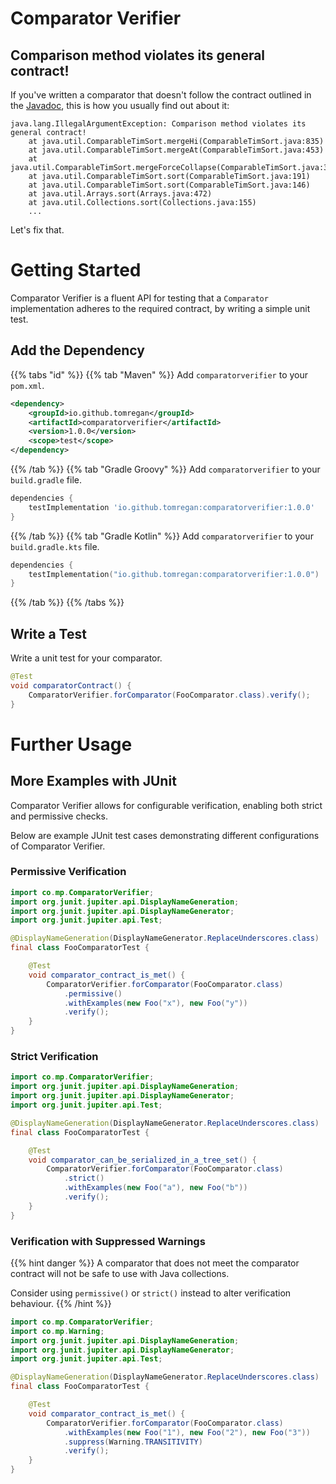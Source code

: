 # Comparator Verifier

## Comparison method violates its general contract!

If you've written a comparator that doesn't follow the contract outlined in
the [Javadoc](https://docs.oracle.com/javase/8/docs/api/java/util/Comparator.html),
this is how you usually find out about it:

```terminal
java.lang.IllegalArgumentException: Comparison method violates its general contract!
    at java.util.ComparableTimSort.mergeHi(ComparableTimSort.java:835)
    at java.util.ComparableTimSort.mergeAt(ComparableTimSort.java:453)
    at java.util.ComparableTimSort.mergeForceCollapse(ComparableTimSort.java:392)
    at java.util.ComparableTimSort.sort(ComparableTimSort.java:191)
    at java.util.ComparableTimSort.sort(ComparableTimSort.java:146)
    at java.util.Arrays.sort(Arrays.java:472)
    at java.util.Collections.sort(Collections.java:155)
    ...
```

Let's fix that.

# Getting Started

Comparator Verifier is a fluent API for testing that a `Comparator`
implementation adheres to the required contract, by writing a
simple unit test.

## Add the Dependency

{{% tabs "id" %}}
{{% tab "Maven" %}}
Add `comparatorverifier` to your `pom.xml`.

``` xml
<dependency>
    <groupId>io.github.tomregan</groupId>
    <artifactId>comparatorverifier</artifactId>
    <version>1.0.0</version>
    <scope>test</scope>
</dependency>
```
{{% /tab %}}
{{% tab "Gradle Groovy" %}}
Add `comparatorverifier` to your `build.gradle` file.

```gradle
dependencies {
    testImplementation 'io.github.tomregan:comparatorverifier:1.0.0'
}
```
{{% /tab %}}
{{% tab "Gradle Kotlin" %}}
Add `comparatorverifier` to your `build.gradle.kts` file.

```kotlin
dependencies {
    testImplementation("io.github.tomregan:comparatorverifier:1.0.0")
}
``` 
{{% /tab %}}
{{% /tabs %}}

## Write a Test

Write a unit test for your comparator.

``` java
@Test
void comparatorContract() {
    ComparatorVerifier.forComparator(FooComparator.class).verify();
}
```

# Further Usage

## More Examples with JUnit

Comparator Verifier allows for configurable verification,
enabling both strict and permissive checks.

Below are example JUnit test cases demonstrating different
configurations of Comparator Verifier.

### Permissive Verification

``` java
import co.mp.ComparatorVerifier;
import org.junit.jupiter.api.DisplayNameGeneration;
import org.junit.jupiter.api.DisplayNameGenerator;
import org.junit.jupiter.api.Test;

@DisplayNameGeneration(DisplayNameGenerator.ReplaceUnderscores.class)
final class FooComparatorTest {

    @Test
    void comparator_contract_is_met() {
        ComparatorVerifier.forComparator(FooComparator.class)
            .permissive()
            .withExamples(new Foo("x"), new Foo("y"))
            .verify();
    }
}
```

### Strict Verification

``` java
import co.mp.ComparatorVerifier;
import org.junit.jupiter.api.DisplayNameGeneration;
import org.junit.jupiter.api.DisplayNameGenerator;
import org.junit.jupiter.api.Test;

@DisplayNameGeneration(DisplayNameGenerator.ReplaceUnderscores.class)
final class FooComparatorTest {

    @Test
    void comparator_can_be_serialized_in_a_tree_set() {
        ComparatorVerifier.forComparator(FooComparator.class)
            .strict()
            .withExamples(new Foo("a"), new Foo("b"))
            .verify();
    }
}
```

### Verification with Suppressed Warnings

{{% hint danger %}}
A comparator that does not meet the comparator contract will not be safe to use with Java collections.

Consider using `permissive()` or `strict()` instead to alter verification behaviour.
{{% /hint %}}


``` java
import co.mp.ComparatorVerifier;
import co.mp.Warning;
import org.junit.jupiter.api.DisplayNameGeneration;
import org.junit.jupiter.api.DisplayNameGenerator;
import org.junit.jupiter.api.Test;

@DisplayNameGeneration(DisplayNameGenerator.ReplaceUnderscores.class)
final class FooComparatorTest {

    @Test
    void comparator_contract_is_met() {
        ComparatorVerifier.forComparator(FooComparator.class)
            .withExamples(new Foo("1"), new Foo("2"), new Foo("3"))
            .suppress(Warning.TRANSITIVITY)
            .verify();
    }
}
```
